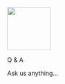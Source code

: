 <div class="chapter">
    <img width="100px" src="images/github/moon-600.png">
    <div class="column1">
        <p class="title">Q & A</p>
        <p class="subtitle">Ask us anything...</p>
    </div>
</div>
